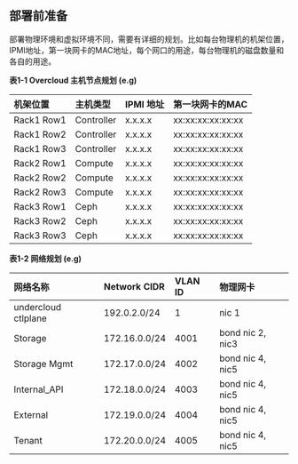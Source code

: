 ## 部署前准备

部署物理环境和虚拟环境不同，需要有详细的规划。比如每台物理机的机架位置，IPMI地址，第一块网卡的MAC地址，每个网口的用途，每台物理机的磁盘数量和各自的用途。

**表1-1 Overcloud 主机节点规划 \(e.g\)**

| 机架位置 | 主机类型 | IPMI 地址 | 第一块网卡的MAC |
| :--- | :--- | :--- | :--- |
| Rack1 Row1 | Controller | x.x.x.x | xx:xx:xx:xx:xx:xx |
| Rack1 Row2 | Controller | x.x.x.x | xx:xx:xx:xx:xx:xx |
| Rack1 Row3 | Controller | x.x.x.x | xx:xx:xx:xx:xx:xx |
| Rack2 Row1 | Compute | x.x.x.x | xx:xx:xx:xx:xx:xx |
| Rack2 Row2 | Compute | x.x.x.x | xx:xx:xx:xx:xx:xx |
| Rack2 Row3 | Compute | x.x.x.x | xx:xx:xx:xx:xx:xx |
| Rack3 Row1 | Ceph | x.x.x.x | xx:xx:xx:xx:xx:xx |
| Rack3 Row2 | Ceph | x.x.x.x | xx:xx:xx:xx:xx:xx |
| Rack3 Row3 | Ceph | x.x.x.x | xx:xx:xx:xx:xx:xx |

**表1-2 网络规划 \(e.g\)**

| 网络名称 | Network CIDR | VLAN ID | 物理网卡 |
| :--- | :--- | :--- | :--- |
| undercloud ctlplane | 192.0.2.0/24 | 1 | nic 1 |
| Storage | 172.16.0.0/24 | 4001 | bond nic 2, nic3 |
| Storage Mgmt | 172.17.0.0/24 | 4002 | bond nic 4, nic5 |
| Internal\_API | 172.18.0.0/24 | 4003 | bond nic 4, nic5 |
| External | 172.19.0.0/24 | 4004 | bond nic 4, nic5 |
| Tenant | 172.20.0.0/24 | 4005 | bond nic 4, nic5 |




